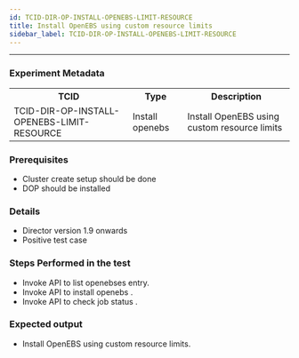 ```yaml
---
id: TCID-DIR-OP-INSTALL-OPENEBS-LIMIT-RESOURCE
title: Install OpenEBS using custom resource limits
sidebar_label: TCID-DIR-OP-INSTALL-OPENEBS-LIMIT-RESOURCE
---
```

------

### Experiment Metadata

<table>
  <tr>
    <th> TCID </th>
    <th> Type </th>
    <th> Description </th>
  </tr>
  <tr>
    <td> TCID-DIR-OP-INSTALL-OPENEBS-LIMIT-RESOURCE </td>
    <td> Install openebs </td>
    <td> Install OpenEBS using custom resource limits </td>
  </tr>
</table>

### Prerequisites
- Cluster create setup should be done
- DOP should be installed

### Details
- Director version 1.9 onwards
- Positive test case

### Steps Performed in the test

- Invoke API to list openebses entry.
- Invoke API to install openebs .
- Invoke API to check job status .

### Expected output

- Install OpenEBS using custom resource limits.